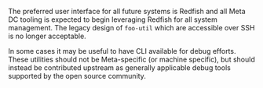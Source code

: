 The preferred user interface for all future systems is Redfish and all Meta DC
tooling is expected to begin leveraging Redfish for all system management.  The
legacy design of `foo-util` which are accessible over SSH is no longer
acceptable.

In some cases it may be useful to have CLI available for debug efforts.  These
utilities should not be Meta-specific (or machine specific), but should instead
be contributed upstream as generally applicable debug tools supported by the
open source community.
